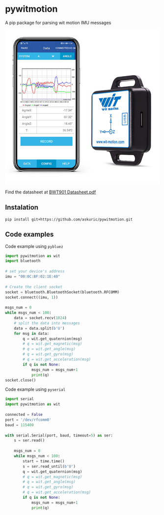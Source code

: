 # pywitmotion
A pip package for parsing wit motion IMU messages

![](./datasheet/image.jpg)

Find the datasheet at [BWT901 Datasheet.pdf](./datasheet/BWT901_Datasheet.pdf)


## Instalation
```
pip install git+https://github.com/askuric/pywitmotion.git
```

## Code examples
Code example using `pybluez`

```python
import pywitmotion as wit
import bluetooth

# set your device's address
imu = "00:0C:BF:02:1E:40"

# Create the client socket
socket = bluetooth.BluetoothSocket(bluetooth.RFCOMM)
socket.connect((imu, 1))

msgs_num = 0
while msgs_num < 100:
    data = socket.recv(1024)
    # split the data into messages
    data = data.split(b'U') 
    for msg in data:
        q = wit.get_quaternion(msg)
        # q = wit.get_magnetic(msg)
        # q = wit.get_angle(msg)
        # q = wit.get_gyro(msg)
        # q = wit.get_acceleration(msg)
        if q is not None:
            msgs_num = msgs_num+1
            print(q)
socket.close()
```

Code example using `pyserial`
```python
import serial
import pywitmotion as wit

connected = False
port = '/dev/rfcomm0'
baud = 115400

with serial.Serial(port, baud, timeout=5) as ser:
    s = ser.read()

    msgs_num = 0
    while msgs_num < 100:
        start = time.time()
        s = ser.read_until(b'U')
        q = wit.get_quaternion(msg)
        # q = wit.get_magnetic(msg)
        # q = wit.get_angle(msg)
        # q = wit.get_gyro(msg)
        # q = wit.get_acceleration(msg)
        if q is not None:
            msgs_num = msgs_num+1
            print(q)
```
